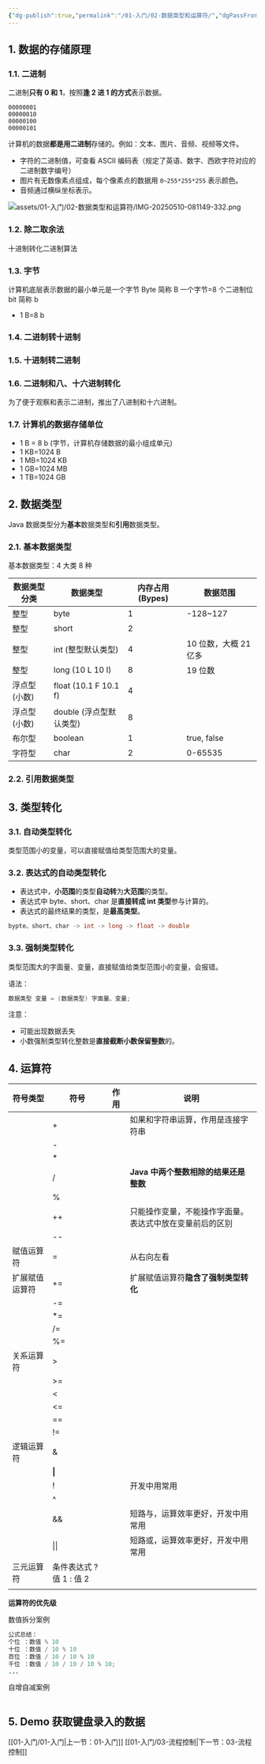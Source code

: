 ```yaml
---
{"dg-publish":true,"permalink":"/01-入门/02-数据类型和运算符/","dgPassFrontmatter":true}
---
```




## 1. 数据的存储原理

### 1.1. 二进制

二进制**只有 0 和 1**，按照**逢 2 进 1 的方式**表示数据。

```
00000001
00000010
00000100
00000101
```

计算机的数据**都是用二进制**存储的。例如：文本、图片、音频、视频等文件。
- 字符的二进制值，可查看 ASCII 编码表（规定了英语、数字、西欧字符对应的二进制数字编号）
- 图片有无数像素点组成，每个像素点的数据用 `0~255*255*255` 表示颜色。
- 音频通过横纵坐标表示。

![assets/01-入门/02-数据类型和运算符/IMG-20250510-081149-332.png](/img/user/assets/01-%E5%85%A5%E9%97%A8/02-%E6%95%B0%E6%8D%AE%E7%B1%BB%E5%9E%8B%E5%92%8C%E8%BF%90%E7%AE%97%E7%AC%A6/IMG-20250510-081149-332.png)

### 1.2. 除二取余法

十进制转化二进制算法

### 1.3. 字节

计算机底层表示数据的最小单元是一个字节 Byte 简称 B
一个字节=8 个二进制位 bit 简称 b
- 1 B=8 b


### 1.4. 二进制转十进制

### 1.5. 十进制转二进制

### 1.6. 二进制和八、十六进制转化

为了便于观察和表示二进制，推出了八进制和十六进制。



### 1.7. 计算机的数据存储单位


- 1 B = 8 b (字节，计算机存储数据的最小组成单元)
- 1 KB=1024 B
- 1 MB=1024 KB
- 1 GB=1024 MB
- 1 TB=1024 GB




## 2. 数据类型

Java 数据类型分为**基本**数据类型和**引用**数据类型。

### 2.1. 基本数据类型

基本数据类型：4 大类 8 种

| 数据类型分类  | 数据类型                | 内存占用 (Bypes) | 数据范围              |
| ------------- | ----------------------- | ---------------- | --------------------- |
| 整型          | byte                    | 1                | -128~127              |
| 整型          | short                   | 2                |                       |
| 整型          | int (整型默认类型)      | 4                | 10 位数，大概 21 亿多 |
| 整型          | long (10 L 10 l)        | 8                | 19 位数               |
| 浮点型 (小数) | float (10.1 F 10.1 f)   | 4                |                       |
| 浮点型 (小数) | double (浮点型默认类型) | 8                |                       |
| 布尔型        | boolean                 | 1                | true, false           |
| 字符型        | char                    | 2                | 0-65535               |

### 2.2. 引用数据类型

## 3. 类型转化

### 3.1. 自动类型转化

类型范围小的变量，可以直接赋值给类型范围大的变量。

### 3.2. 表达式的自动类型转化

- 表达式中，**小范围**的类型**自动转**为**大范围**的类型。
- 表达式中 byte、short、char 是**直接转成 int 类型**参与计算的。
- 表达式的最终结果的类型，是**最高类型**。

```Java
bypte、short、char -> int -> long -> float -> double
```


### 3.3. 强制类型转化

类型范围大的字面量、变量，直接赋值给类型范围小的变量，会报错。

语法：
```Java
数据类型 变量 = (数据类型) 字面量、变量;
```

注意：
- 可能出现数据丢失
- 小数强制类型转化整数是**直接截断小数保留整数**的。

## 4. 运算符


| 符号类型       | 符号                   | 作用 | 说明                                                     |
| -------------- | ---------------------- | ---- | -------------------------------------------------------- |
|                | +                      |      | 如果和字符串运算，作用是连接字符串                       |
|                | -                      |      |                                                          |
|                | *                      |      |                                                          |
|                | /                      |      | **Java 中两个整数相除的结果还是整数**                    |
|                | %                      |      |                                                          |
|                | ++                     |      | 只能操作变量，不能操作字面量。表达式中放在变量前后的区别 |
|                | --                     |      |                                                          |
| 赋值运算符     | =                      |      | 从右向左看                                               |
| 扩展赋值运算符 | +=                     |      | 扩展赋值运算符**隐含了强制类型转化**                     |
|                | -=                     |      |                                                          |
|                | *=                     |      |                                                          |
|                | /=                     |      |                                                          |
|                | %=                     |      |                                                          |
| 关系运算符     | >                      |      |                                                          |
|                | >=                     |      |                                                          |
|                | <                      |      |                                                          |
|                | <=                     |      |                                                          |
|                | ==                     |      |                                                          |
|                | !=                     |      |                                                          |
| 逻辑运算符     | &                      |      |                                                          |
|                | **\|**                 |      |                                                          |
|                | !                      |      | 开发中用常用                                             |
|                | ^                      |      |                                                          |
|                | &&                     |      | 短路与，运算效率更好，开发中用常用                       |
|                | \|\|                   |      | 短路或，运算效率更好，开发中用常用                       |
| 三元运算符     | 条件表达式 ? 值 1 : 值 2 |      |                                                          |
|                |                        |      |                                                          |


**运算符的优先级**


数值拆分案例
```Java
公式总结：
个位 ：数值 % 10
十位 ：数值 / 10 % 10
百位 ：数值 / 10 / 10 % 10
千位 ：数值 / 10 / 10 / 10 % 10;
...
```

自增自减案例 
```Java

```


## 5. Demo 获取键盘录入的数据

[[01-入门/01-入门\|上一节：01-入门]]
[[01-入门/03-流程控制\|下一节：03-流程控制]]
